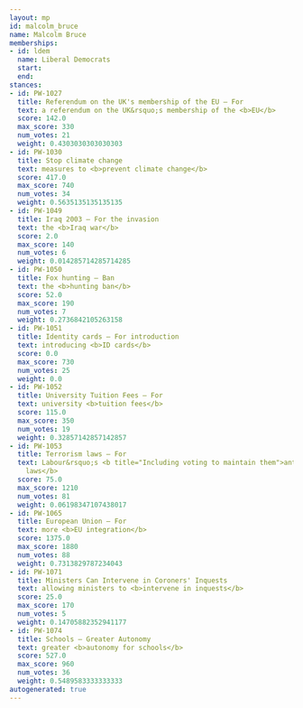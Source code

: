 ```yaml
---
layout: mp
id: malcolm_bruce
name: Malcolm Bruce
memberships:
- id: ldem
  name: Liberal Democrats
  start: 
  end: 
stances:
- id: PW-1027
  title: Referendum on the UK's membership of the EU — For
  text: a referendum on the UK&rsquo;s membership of the <b>EU</b>
  score: 142.0
  max_score: 330
  num_votes: 21
  weight: 0.4303030303030303
- id: PW-1030
  title: Stop climate change
  text: measures to <b>prevent climate change</b>
  score: 417.0
  max_score: 740
  num_votes: 34
  weight: 0.5635135135135135
- id: PW-1049
  title: Iraq 2003 — For the invasion
  text: the <b>Iraq war</b>
  score: 2.0
  max_score: 140
  num_votes: 6
  weight: 0.014285714285714285
- id: PW-1050
  title: Fox hunting — Ban
  text: the <b>hunting ban</b>
  score: 52.0
  max_score: 190
  num_votes: 7
  weight: 0.2736842105263158
- id: PW-1051
  title: Identity cards — For introduction
  text: introducing <b>ID cards</b>
  score: 0.0
  max_score: 730
  num_votes: 25
  weight: 0.0
- id: PW-1052
  title: University Tuition Fees — For
  text: university <b>tuition fees</b>
  score: 115.0
  max_score: 350
  num_votes: 19
  weight: 0.32857142857142857
- id: PW-1053
  title: Terrorism laws — For
  text: Labour&rsquo;s <b title="Including voting to maintain them">anti-terrorism
    laws</b>
  score: 75.0
  max_score: 1210
  num_votes: 81
  weight: 0.06198347107438017
- id: PW-1065
  title: European Union — For
  text: more <b>EU integration</b>
  score: 1375.0
  max_score: 1880
  num_votes: 88
  weight: 0.7313829787234043
- id: PW-1071
  title: Ministers Can Intervene in Coroners' Inquests
  text: allowing ministers to <b>intervene in inquests</b>
  score: 25.0
  max_score: 170
  num_votes: 5
  weight: 0.14705882352941177
- id: PW-1074
  title: Schools — Greater Autonomy
  text: greater <b>autonomy for schools</b>
  score: 527.0
  max_score: 960
  num_votes: 36
  weight: 0.5489583333333333
autogenerated: true
---
```

